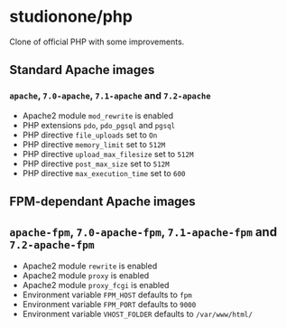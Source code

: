 # studionone/php
Clone of official PHP with some improvements.

## Standard Apache images
### `apache`, `7.0-apache`, `7.1-apache` and `7.2-apache`
- Apache2 module `mod_rewrite` is enabled
- PHP extensions `pdo`, `pdo_pgsql` and `pgsql`
- PHP directive `file_uploads` set to `On`
- PHP directive `memory_limit` set to `512M`
- PHP directive `upload_max_filesize` set to `512M`
- PHP directive `post_max_size` set to `512M`
- PHP directive `max_execution_time` set to `600`

## FPM-dependant Apache images
## `apache-fpm`, `7.0-apache-fpm`, `7.1-apache-fpm` and `7.2-apache-fpm`
- Apache2 module `rewrite` is enabled
- Apache2 module `proxy` is enabled
- Apache2 module `proxy_fcgi` is enabled
- Environment variable `FPM_HOST` defaults to `fpm`
- Environment variable `FPM_PORT` defaults to `9000`
- Environment variable `VHOST_FOLDER` defaults to `/var/www/html/`
